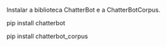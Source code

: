 Instalar a biblioteca ChatterBot e a ChatterBotCorpus.

pip install chatterbot

pip install chatterbot_corpus

